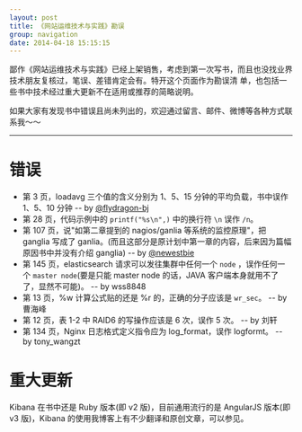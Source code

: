 ```yaml
---
layout: post
title: 《网站运维技术与实践》勘误
group: navigation
date: 2014-04-18 15:15:15
---
```


鄙作《网站运维技术与实践》已经上架销售，考虑到第一次写书，而且也没找业界技术朋友复核过，笔误、差错肯定会有。特开这个页面作为勘误清
单，也包括一些书中技术经过重大更新不在适用或推荐的简略说明。

如果大家有发现书中错误且尚未列出的，欢迎通过留言、邮件、微博等各种方式联系我～～

--------------------------------------------------

错误
=====================

* 第 3 页，loadavg 三个值的含义分别为 1、5、15 分钟的平均负载，书中误作 1、5、10 分钟 -- by [@flydragon-bj](http://weibo.com/u/1791163113)
* 第 28 页，代码示例中的 `printf("%s\n",)` 中的换行符 `\n` 误作 `/n`。
* 第 107 页，说"如第二章提到的 nagios/ganlia 等系统的监控原理"，把 ganglia 写成了 ganlia。(而且这部分是原计划中第一章的内容，后来因为篇幅原因书中并没有介绍 ganglia) -- by [@newestbie](http://weibo.com/newestbie)
* 第 145 页，elasticsearch 请求可以发往集群中任何一个 `node` ，误作任何一个 `master node`(要是只能 master node 的话，JAVA 客户端本身就用不了了，显然不可能)。 --  by wss8848
* 第 13 页，%w 计算公式贴的还是 %r 的，正确的分子应该是 `wr_sec`。 -- by 曹海峰
* 第 12 页，表 1-2 中 RAID6 的写操作应该是 6 次，误作 5 次。 -- by 刘轩
* 第 134 页，Nginx 日志格式定义指令应为 log_format，误作 logformt。 -- by tony_wangzt

重大更新
======================

Kibana 在书中还是 Ruby 版本(即 v2 版)，目前通用流行的是 AngularJS 版本(即 v3 版)，Kibana 的使用我博客上有不少翻译和原创文章，可以参见。

